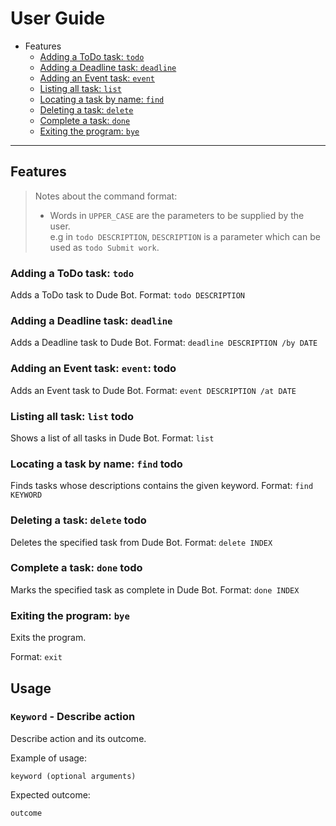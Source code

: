 # User Guide

* Features
    * [Adding a ToDo task: `todo`](#todo)
    * [Adding a Deadline task: `deadline`](#deadline)
    * [Adding an Event task: `event`](#event)
    * [Listing all task: `list`](#list)
    * [Locating a task by name: `find`](#find)
    * [Deleting a task: `delete`](#delete)
    * [Complete a task: `done`](#done)
    * [Exiting the program: `bye`](#bye)

---
## Features 

> Notes about the command format:
> * Words in `UPPER_CASE` are the parameters to be supplied by the user.  
> e.g in `todo DESCRIPTION`, `DESCRIPTION` is a parameter which can be used as `todo Submit work`.

### Adding a ToDo task: `todo` <a name="todo"></a>
Adds a ToDo task to Dude Bot.
Format: `todo DESCRIPTION`

### Adding a Deadline task: `deadline` <a name="deadline"></a>
Adds a Deadline task to Dude Bot.
Format: `deadline DESCRIPTION /by DATE`

### Adding an Event task: `event`: todo <a name="event"></a>
Adds an Event task to Dude Bot.
Format: `event DESCRIPTION /at DATE`

### Listing all task: `list` todo <a name="list"></a>
Shows a list of all tasks in Dude Bot.
Format: `list`

### Locating a task by name: `find` todo <a name="find"></a>
Finds tasks whose descriptions contains the given keyword.
Format: `find KEYWORD`

### Deleting a task: `delete` todo <a name="delete"></a>
Deletes the specified task from Dude Bot.
Format: `delete INDEX`

### Complete a task: `done` todo <a name="done"></a>
Marks the specified task as complete in Dude Bot.
Format: `done INDEX`

### Exiting the program: `bye` <a name="bye"></a>
Exits the program.

Format: `exit`

## Usage

### `Keyword` - Describe action

Describe action and its outcome.

Example of usage: 

`keyword (optional arguments)`

Expected outcome:

`outcome`
